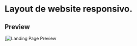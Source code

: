 # Layout de website responsivo.

## Preview
[![Landing Page Preview](relative/path/to/outono-website.png?raw=true "Title")
